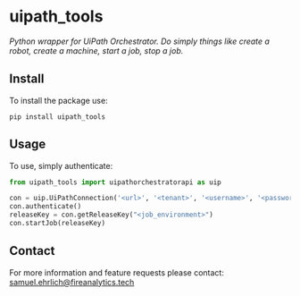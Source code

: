 # uipath_tools

*Python wrapper for UiPath Orchestrator.  Do simply things like create a robot, create a machine, start a job, stop a job.*

## Install
To install the package use:
```shell
pip install uipath_tools
```

## Usage
To use, simply authenticate:
```python
from uipath_tools import uipathorchestratorapi as uip

con = uip.UiPathConnection('<url>', '<tenant>', '<username>', '<password>')
con.authenticate()
releaseKey = con.getReleaseKey("<job_environment>")
con.startJob(releaseKey)
```
## Contact

For more information and feature requests please contact: samuel.ehrlich@fireanalytics.tech

